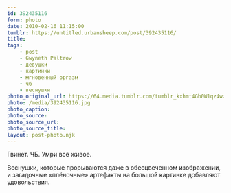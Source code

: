 ```yaml
---
id: 392435116
form: photo
date: 2010-02-16 11:15:00
tumblr: https://untitled.urbansheep.com/post/392435116/
title:
tags:
    - post
    - Gwyneth Paltrow
    - девушки
    - картинки
    - мгновенный оргазм
    - чб
    - веснушки
photo_original_url: https://64.media.tumblr.com/tumblr_kxhmt4Gh0W1qz4wzio1_1280.jpg
photo: /media/392435116.jpg
photo_caption: 
photo_source:
photo_source_url:
photo_source_title:
layout: post-photo.njk
---
```


<p>Гвинет. ЧБ. Умри всё живое.</p>

<p>Веснушки, которые прорываются даже в обесцвеченном изображении, и загадочные «плёночные» артефакты на большой картинке добавляют удовольствия.</p>

